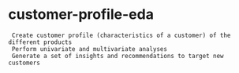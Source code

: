 # customer-profile-eda
     Create customer profile (characteristics of a customer) of the different products     
     Perform univariate and multivariate analyses     
     Generate a set of insights and recommendations to target new customers
